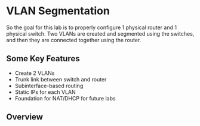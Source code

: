 # VLAN Segmentation
So the goal for this lab is to properly configure 1 physical router and 1 physical switch. Two VLANs are created and segmented using the switches, and then they are connected together using the router.

## Some Key Features
* Create 2 VLANs
* Trunk link between switch and router
* Subinterface-based routing
* Static IPs for each VLAN
* Foundation for NAT/DHCP for future labs

## Overview
